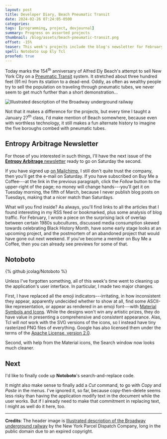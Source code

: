 ```yaml
---
layout: post
title: Developer Diary, Beach Pneumatic Transit
date: 2024-02-26 07:24:05-0500
categories:
tags: [programming, project, devjournal]
summary: Progress on assorted projects
thumbnail: /blog/assets/beach-pneumatic-transit.png
offset: -15%
teaser: This week's projects include the blog's newsletter for February and Notoboto.
spell: Notoboto sup Ely Tcl
proofed: true
---
```


Today marks the 154<sup>th</sup> anniversary of Alfred Ely Beach's attempt to sell New York City on a [Pneumatic Transit](https://en.wikipedia.org/wiki/Beach_Pneumatic_Transit) system.  It stretched about three hundred feet (91 m) from its station to a dead-end.  Oddly, as often as wealthy people try to sell the population on traveling through pneumatic tubes, we never seem to get much further than a short demonstration...

![Illustrated description of the Broadway underground railway](/blog/assets/beach-pneumatic-transit.png "Granted, it does look nicer than any MTA subway car that I've ridden on.")

Not that it makes a difference for the projects, but every time I taught a January 27<sup>th</sup> class, I'd make mention of Beach somewhere, because even with worthless technology, it still makes a fun alternate history to imagine the five boroughs combed with pneumatic tubes.

## Entropy Arbitrage Newsletter

For those of you interested in such things, I'll have the next issue of the [**Entropy Arbitrage** newsletter](https://www.buymeacoffee.com/jcolag) ready to go on Saturday the second.

If you have signed up [on Mailchimp](https://entropy-arbitrage.mailchimpsites.com/), I still don't quite trust the company, then you'll get the e-mail on Saturday.  If you have subscribed on Buy Me a Coffee---at the link in the previous paragraph, click the *Follow* button to the upper-right of the page; no money will change hands---you'll get it on Tuesday morning, the fifth of March, because I never publish blog posts on Tuesdays, making that a nicer match than Saturdays.

What will you find inside?  As always, you'll find links to all the articles that I found interesting in my RSS feed or bookmarked, plus some analysis of blog traffic.  For February, I wrote a piece on the surprising lack of overlap between certain 1980s subcultures, discussed media consumption skewed towards celebrating Black History Month, have some early stage looks at an upcoming project, and the postmortem of an abandoned project that would have gone out next weekend.  If you've become a member on Buy Me a Coffee, then you can already see previews for some of that.

## Notoboto

{% github jcolag/Notoboto %}

Unless I've forgotten something, all of this week's time went to cleaning up the application's user interface.  In particular, I made two major changes.

First, I have replaced all the emoji indicators---irritating, in how inconsistent they appear, apparently undecided whether to show at all, find some ASCII-like representation, or appear as rendered in an emoji font---with [Material Symbols and Icons](https://fonts.google.com/icons).  While the designs won't win any artistic prizes, they do have value in presenting a comprehensive and consistent appearance.  Alas, Tcl will *not* work with the SVG versions of the icons, so I instead have tiny rasterized PNG files of everything.  Google has also licensed them under the terms of the [Apache License, version 2.0](https://www.apache.org/licenses/LICENSE-2.0.html).

Second, with help from the Material icons, the Search window now looks much cleaner.

## Next

I'd like to finally code up **Notoboto**'s search-and-replace code.

It might also make sense to finally add a *Cut* command, to go with *Copy* and *Paste* in the menus.  I've ignored it, so far, because copy-then-delete seems less risky than having the application modify text in the document while the user works.  But if I already need to make that commitment in replacing text, I might as well do it here, too.

* * *

**Credits**:  The header image is [Illustrated description of the Broadway underground railway](https://digitalcollections.nypl.org/items/510d47dc-9aad-a3d9-e040-e00a18064a99) by the New York Parcel Dispatch Company, long in the public domain due to an expired copyright.

